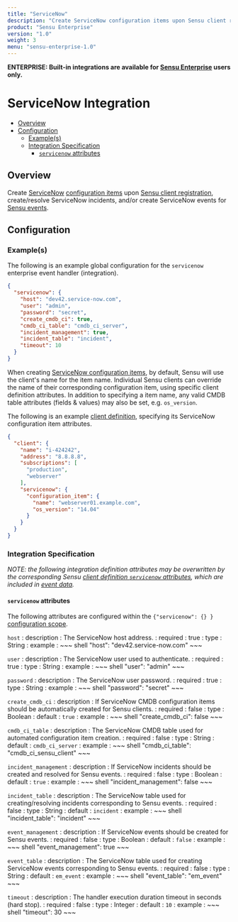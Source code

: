 ```yaml
---
title: "ServiceNow"
description: "Create ServiceNow configuration items upon Sensu client registration, create/resolve ServiceNow incidents, and/or create ServiceNow events for Sensu events."
product: "Sensu Enterprise"
version: "1.0"
weight: 3
menu: "sensu-enterprise-1.0"
---
```

**ENTERPRISE: Built-in integrations are available for [Sensu Enterprise][1]
users only.**

# ServiceNow Integration

- [Overview](#overview)
- [Configuration](#configuration)
  - [Example(s)](#examples)
  - [Integration Specification](#integration-specification)
    - [`servicenow` attributes](#servicenow-attributes)

## Overview

Create [ServiceNow][2] [configuration items][3] upon [Sensu client
registration][4], create/resolve ServiceNow incidents, and/or create
ServiceNow events for [Sensu events][5].

## Configuration

### Example(s)

The following is an example global configuration for the `servicenow` enterprise
event handler (integration).

~~~ json
{
  "servicenow": {
    "host": "dev42.service-now.com",
    "user": "admin",
    "password": "secret",
    "create_cmdb_ci": true,
    "cmdb_ci_table": "cmdb_ci_server",
    "incident_management": true,
    "incident_table": "incident",
    "timeout": 10
  }
}
~~~

When creating [ServiceNow configuration items][6], by default, Sensu will use
the client's name for the item name. Individual Sensu clients can override the
name of their corresponding configuration item, using specific client definition
attributes. In addition to specifying a item name, any valid CMDB table
attributes (fields & values) may also be set, e.g. `os_version`.

The following is an example [client definition][7], specifying its ServiceNow
configuration item attributes.

~~~ json
{
  "client": {
    "name": "i-424242",
    "address": "8.8.8.8",
    "subscriptions": [
      "production",
      "webserver"
    ],
    "servicenow": {
      "configuration_item": {
        "name": "webserver01.example.com",
        "os_version": "14.04"
      }
    }
  }
}
~~~

### Integration Specification

_NOTE: the following integration definition attributes may be overwritten by
the corresponding Sensu [client definition `servicenow` attributes][8], which
are included in [event data][9]._

#### `servicenow` attributes

The following attributes are configured within the `{"servicenow": {} }`
[configuration scope][10].

`host`
: description
  : The ServiceNow host address.
: required
  : true
: type
  : String
: example
  : ~~~ shell
    "host": "dev42.service-now.com"
    ~~~

`user`
: description
  : The ServiceNow user used to authenticate.
: required
  : true
: type
  : String
: example
  : ~~~ shell
    "user": "admin"
    ~~~

`password`
: description
  : The ServiceNow user password.
: required
  : true
: type
  : String
: example
  : ~~~ shell
    "password": "secret"
    ~~~

`create_cmdb_ci`
: description
  : If ServiceNow CMDB configuration items should be automatically created for
    Sensu clients.
: required
  : false
: type
  : Boolean
: default
  : `true`
: example
  : ~~~ shell
    "create_cmdb_ci": false
    ~~~

`cmdb_ci_table`
: description
  : The ServiceNow CMDB table used for automated configuration item creation.
: required
  : false
: type
  : String
: default
  : `cmdb_ci_server`
: example
  : ~~~ shell
    "cmdb_ci_table": "cmdb_ci_sensu_client"
    ~~~

`incident_management`
: description
  : If ServiceNow incidents should be created and resolved for Sensu events.
: required
  : false
: type
  : Boolean
: default
  : `true`
: example
  : ~~~ shell
    "incident_management": false
    ~~~

`incident_table`
: description
  : The ServiceNow table used for creating/resolving incidents corresponding to Sensu events.
: required
  : false
: type
  : String
: default
  : `incident`
: example
  : ~~~ shell
    "incident_table": "incident"
    ~~~

`event_management`
: description
  : If ServiceNow events should be created for Sensu events.
: required
  : false
: type
  : Boolean
: default
  : `false`
: example
  : ~~~ shell
    "event_management": true
    ~~~

`event_table`
: description
  : The ServiceNow table used for creating ServiceNow events corresponding to Sensu events.
: required
  : false
: type
  : String
: default
  : `em_event`
: example
  : ~~~ shell
    "event_table": "em_event"
    ~~~

`timeout`
: description
  : The handler execution duration timeout in seconds (hard stop).
: required
  : false
: type
  : Integer
: default
  : `10`
: example
  : ~~~ shell
    "timeout": 30
    ~~~


[?]:  #
[1]:  /enterprise
[2]:  https://www.servicenow.com?ref=sensu-enterprise
[3]:  https://www.servicenow.com/products/it-service-automation-applications/configuration-management.html?ref=sensu-enterprise
[4]:  ../../reference/clients.html#registration-and-registry
[5]:  ../../reference/events.html
[6]:  https://wiki.servicenow.com/index.php?title=Introduction_to_Assets_and_Configuration#gsc.tab=0
[7]:  ../../reference/clients.html#client-definition-specification
[8]:  #servicenow-attributes
[9]:  ../../reference/events.html#event-data
[10]: ../../reference/configuration.html#configuration-scopes